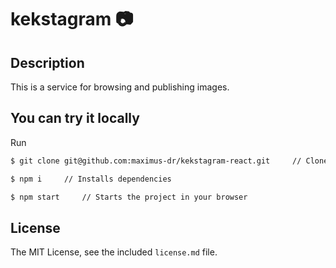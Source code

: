 # kekstagram   :camera:

## Description
This is a service for browsing and publishing images.

## You can try it locally
Run
```bash
$ git clone git@github.com:maximus-dr/kekstagram-react.git     // Clones a repository into your local directory
```
```bash
$ npm i     // Installs dependencies
```
```bash
$ npm start     // Starts the project in your browser
```

## License

The MIT License, see the included `license.md` file.
